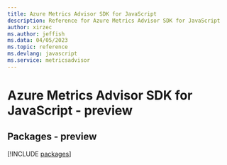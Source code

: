 ```yaml
---
title: Azure Metrics Advisor SDK for JavaScript
description: Reference for Azure Metrics Advisor SDK for JavaScript
author: xirzec
ms.author: jeffish
ms.data: 04/05/2023
ms.topic: reference
ms.devlang: javascript
ms.service: metricsadvisor
---
```

# Azure Metrics Advisor SDK for JavaScript - preview
## Packages - preview
[!INCLUDE [packages](metrics-advisor-index.md)]